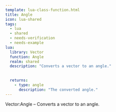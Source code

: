 ```yaml
---
template: lua-class-function.html
title: Angle
icon: lua-shared
tags:
  - lua
  - shared
  - needs-verification
  - needs-example
lua:
  library: Vector
  function: Angle
  realm: shared
  description: "Converts a vector to an angle."
  
  
  returns:
    - type: angle
      description: "The converted angle."
---
```


<div class="lua__search__keywords">
Vector:Angle &#x2013; Converts a vector to an angle.
</div>
